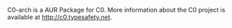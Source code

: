 C0-arch is a AUR Package for C0.  More information about the C0 project 
is available at http://c0.typesafety.net.
